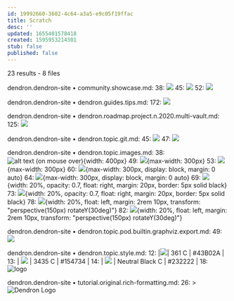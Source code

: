 ```yaml
---
id: 19992660-3602-4c64-a3a5-e9c05f19ffac
title: Scratch
desc: ''
updated: 1655401578418
created: 1595953214301
stub: false
published: false
---
```


23 results - 8 files

dendron.dendron-site • community.showcase.md:
  38:   ![](/assets/images/2020-09-13-08-45-00.png)
  45: ![](/assets/images/2020-09-27-20-50-54.png)
  52: ![](/assets/images/2020-12-06-09-43-31.png)

dendron.dendron-site • dendron.guides.tips.md:
  172: ![](/assets/images/2020-09-21-19-33-21.png)

dendron.dendron-site • dendron.roadmap.project.n.2020.multi-vault.md:
  125:     ![](/assets/images/2020-10-19-20-48-52.png)

dendron.dendron-site • dendron.topic.git.md:
  45: ![](/assets/images/2021-06-29-16-52-17.png)
  47: ![](/assets/images/2021-06-29-16-56-34.png)

dendron.dendron-site • dendron.topic.images.md:
  38: ![alt text (on mouse over)](/assets/image.png){width: 400px}
  49: ![](/assets/images/2020-09-13-08-45-00.png){max-width: 300px}
  53: ![](/assets/images/2020-09-13-08-45-00.png){max-width: 300px}
  60: ![](/assets/images/2020-09-13-08-45-00.png){max-width: 300px, display: block, margin: 0 auto}
  64: ![](/assets/images/2020-09-13-08-45-00.png){max-width: 300px, display: block, margin: 0 auto}
  69: ![](/assets/images/2020-09-13-08-45-00.png){width: 20%, opacity: 0.7, float: right, margin: 20px, border: 5px solid black}
  73: ![](/assets/images/2020-09-13-08-45-00.png){width: 20%, opacity: 0.7, float: right, margin: 20px, border: 5px solid black}
  78: ![](/assets/images/2020-09-13-08-45-00.png){width: 20%, float: left, margin: 2rem 10px, transform: "perspective(150px) rotateY(30deg)"}
  82: ![](/assets/images/2020-09-13-08-45-00.png){width: 20%, float: left, margin: 2rem 10px, transform: "perspective(150px) rotateY(30deg)"}

dendron.dendron-site • dendron.topic.pod.builtin.graphviz.export.md:
  49: ![](/assets/images/2021-05-18-15-29-51.png)

dendron.dendron-site • dendron.topic.style.md:
  12: |![](/assets/images/2021-03-16-10-28-40.png)| 361 C   | #43B02A    |
  13: | ![](/assets/images/2021-03-16-10-29-08.png)  | 3435 C   | #154734    |
  14: | ![](/assets/images/2021-03-16-10-29-28.png)  | Neutral Black C   | #232222    |
  18: ![logo](/assets/images/logo.png)

dendron.dendron-site • tutorial.original.rich-formatting.md:
  26: > ![Dendron Logo](/assets/images/logo_small.png)

